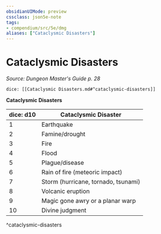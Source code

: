 ```yaml
---
obsidianUIMode: preview
cssclass: json5e-note
tags:
- compendium/src/5e/dmg
aliases: ["Cataclysmic Disasters"]
---
```

# Cataclysmic Disasters
*Source: Dungeon Master's Guide p. 28* 

`dice: [[Cataclysmic Disasters.md#^cataclysmic-disasters]]`

**Cataclysmic Disasters**

| dice: d10 | Cataclysmic Disaster |
|-----------|----------------------|
| 1 | Earthquake |
| 2 | Famine/drought |
| 3 | Fire |
| 4 | Flood |
| 5 | Plague/disease |
| 6 | Rain of fire (meteoric impact) |
| 7 | Storm (hurricane, tornado, tsunami) |
| 8 | Volcanic eruption |
| 9 | Magic gone awry or a planar warp |
| 10 | Divine judgment |
^cataclysmic-disasters